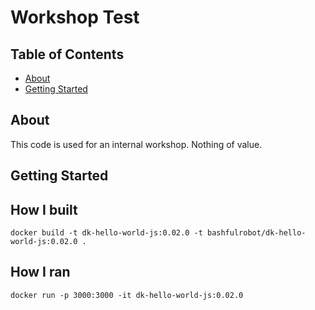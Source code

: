# Workshop Test

## Table of Contents

- [About](#about)
- [Getting Started](#getting_started)

## About <a name = "about"></a>

This code is used for an internal workshop. Nothing of value.

## Getting Started <a name = "getting_started"></a>

## How I built

```
docker build -t dk-hello-world-js:0.02.0 -t bashfulrobot/dk-hello-world-js:0.02.0 .
```

## How I ran

```
docker run -p 3000:3000 -it dk-hello-world-js:0.02.0
```
